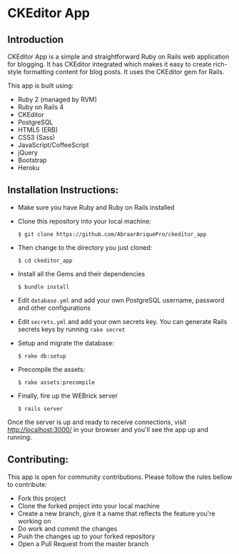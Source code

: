 # CKEditor App

## Introduction

CKEditor App is a simple and straightforward Ruby on Rails web application for blogging. It has CKEditor integrated which makes it easy to create rich-style formatting content for blog posts. It uses the CKEditor gem for Rails.

This app is built using:

  - Ruby 2 (managed by RVM)
  - Ruby on Rails 4
  - CKEditor
  - PostgreSQL
  - HTML5 (ERB)
  - CSS3 (Sass)
  - JavaScript/CoffeeScript
  - jQuery
  - Bootstrap
  - Heroku

## Installation Instructions:

  - Make sure you have Ruby and Ruby on Rails installed
  - Clone this repository into your local machine:

    ```
    $ git clone https://github.com/AbraarAriquePro/ckeditor_app
    ```
  - Then change to the directory you just cloned:

    ```
    $ cd ckeditor_app
    ```
  - Install all the Gems and their dependencies

    ```
    $ bundle install
    ```
  - Edit `database.yml` and add your own PostgreSQL username, password and other configurations
  - Edit `secrets.yml` and add your own secrets key. You can generate Rails secrets keys by running `rake secret`
  - Setup and migrate the database:

    ```
    $ rake db:setup
    ```
  - Precompile the assets:

    ```
    $ rake assets:precompile
    ```
  - Finally, fire up the WEBrick server

    ```
    $ rails server
    ```

Once the server is up and ready to receive connections, visit [http://localhost:3000/](http://localhost:3000) in your browser and you'll see the app up and running.

## Contributing:
This app is open for community contributions. Please follow the rules bellow to contribute:

  - Fork this project
  - Clone the forked project into your local machine
  - Create a new branch, give it a name that reflects the feature you're working on
  - Do work and commit the changes
  - Push the changes up to your forked repository
  - Open a Pull Request from the master branch
